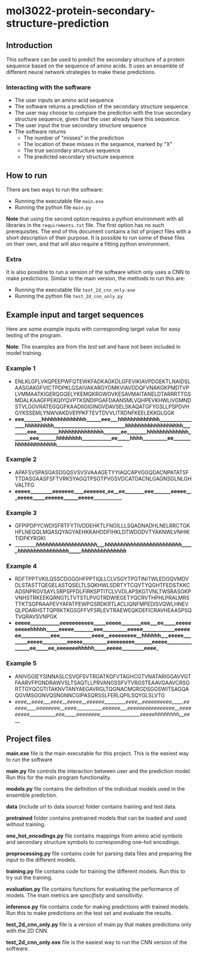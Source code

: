 # mol3022-protein-secondary-structure-prediction

## Introduction

This software can be used to predict the secondary structure of a protein sequence based on the sequence of amino acids.
It uses an ensamble of different neural network strategies to make these predictions.

### Interacting with the software

- The user inputs an amino acid sequence
- The software returns a prediction of the secondary structure sequence.
- The user may choose to compare the prediciton with the true secondary structure sequence, given that the user already have this sequence.
- The user input the true secondary structure sequence
- The software returns
  - The number of "misses" in the prediction
  - The location of these misses in the sequence, marked by "X"
  - The true secondary structure sequence
  - The predicted secondary structure sequence

## How to run

There are two ways to run the software:

- Running the executable file `main.exe`
- Running the python file `main.py`

**Note** that using the second option requires a python environment with all libraries in the `requirements.txt` file. The first option has no such prerequisites. The end of this document contains a list of project files with a short description of their purpose. It is possible to run some of these files on their own, and that will also require a fitting python environment. 

### Extra

It is also possible to run a version of the software which only uses a CNN to make predictions. Similar to the main version, the methods to run this are:

- Running the executable file `test_2d_cnn_only.exe`
- Running the python file `test_2d_cnn_only.py`

## Example input and target sequences

Here are some example inputs with corresponding target value for easy testing of the program.

**Note**: The examples are from the *test* set and have not been included in model training.

### Example 1

- ENLKLGFLVKQPEEPWFQTEWKFADKAGKDLGFEVIKIAVPDGEKTLNAIDSLAASGAKGFVICTPDPKLGSAIVAKARGYDMKVIAVDDQFVNAKGKPMDTVPLVMMAATKIGERQGQELYKEMQKRGWDVKESAVMAITANELDTARRRTTGSMDALKAAGFPEKQIYQVPTKSNDIPGAFDAANSMLVQHPEVKHWLIVGMNDSTVLGGVRATEGQGFKAADIIGIGINGVDAVSELSKAQATGFYGSLLPSPDVHGYKSSEMLYNWVAKDVEPPKFTEVTDVVLITRDNFKEELEKKGLGGK
- ______eee_______hhhhhhhhhhhhhh______eee___hhhhhhhhhhhhh_________________hhhhhhhhh_____________________________hhhhhhhhhhhhhhhhhh________eee_________hhhhhhhhhhhhhh_______ee________hhhhhhhhhhhhh_______eee_______hhhhhhhh____________ee_____hhhh__________ee_______hhhhhhhhhhhhh__________________________________

### Example 2

- APAFSVSPASGASDGQSVSVSVAAAGETYYIAQCAPVGGQDACNPATATSFTTDASGAASFSFTVRKSYAGQTPSGTPVGSVDCATDACNLGAGNSGLNLGHVALTFG
- __eeeee_________eeeeeee____eeeeeee_ee__ee________eee_______eeeee___eeeee_____eeeeee______eeeee______________

### Example 3

- GFPIPDPYCWDISFRTFYTIVDDEHKTLFNGILLLSQADNADHLNELRRCTGKHFLNEQQLMQASQYAGYAEHKKAHDDFIHKLDTWDGDVTYAKNWLVNHIKTIDFKYRGKI
- __________________hhhhhhhhhhhhhhhhhhh___hhhhhhhhhhhhhhhhhhhhhhhh_____hhhhhhhhhhhhhhhh_____hhhhhhhhhhhhhh_________

### Example 4

- RDFTPPTVKILQSSCDGGGHFPPTIQLLCLVSGYTPGTINITWLEDGQVMDVDLSTASTTQEGELASTQSELTLSQKHWLSDRTYTCQVTYQGHTFEDSTKKCADSNPRGVSAYLSRPSPFDLFIRKSPTITCLVVDLAPSKGTVNLTWSRASGKPVNHSTRKEEKQRNGTLTVTSTLPVGTRDWIEGETYQCRVTHPHLPRALMRSTTKTSGPRAAPEVYAFATPEWPGSRDKRTLACLIQNFMPEDISVQWLHNEVQLPDARHSTTQPRKTKGSGFFVFSRLEVTRAEWEQKDEFICRAVHEAASPSQTVQRAVSVNPGK
- ______eeeee____________eeeeeeeeeee_____eeeee________eee___ee_____eeeeeeeeeehhhhh_____eeeee________eee__________eeeee_____________eeeeeee____________eee_____________eeee__eeeeeeeee__hhhhhh___eeeee________eeeee__________eeeee__________eeeeeeeee_______eeeee________________ee_____ee_eeeeeeehhhhh_____eeeee_________eeee_______

### Example 5

- ANIVGGIEYSINNASLCSVGFSVTRGATKGFVTAGHCGTVNATARIGGAVVGTFAARVFPGNDRAWVSLTSAQTLLPRVANGSSFVTVRGSTEAAVGAAVCRSGRTTGYQCGTITAKNVTANYAEGAVRGLTQGNACMGRGDSGGSWITSAGQAQGVMSGGNVQSNGNNCGIPASQRSSLFERLQPILSQYGLSLVTG
- _eeee__eeee___eeee__eeeee__eeeeee_________eeee__eeeeeeeeee_____eeeeee____eeeeeeee__eeee___________eeeeee___eeeeeeeeeeeeeeee__eeeeeeeee___________eee_____eeeeeeee_________________eeeeehhhhhhhh__ee___

## Project files

**main.exe** file is the main executable for this project. This is the easiest way to run the software

**main.py** file controls the interaction between user and the prediction model. Run this for the main program functionality.

**models.py** file contains the definition of the individual models used in the ensemble prediction.

**data** (include url to data source) folder contains training and test data.

**pretrained** folder contains pretrained models that can be loaded and used without training.

**one_hot_encodings.py** file contains mappings from amino acid symbols and secondary structure symbols to corresponding one-hot encodings.

**preprocessing.py** file contains code for parsing data files and preparing the input to the different models.

**training.py** file contains code for training the different models. Run this to try out the training.

**evaluation.py** file contains functions for evaluating the performance of models. The main metrics are *specifisity* and *sensitivitiy*.

**inference.py** file contains code for making predictions with trained models. Run this to make predictions on the test set and evaluate the results.

**test_2d_cnn_only.py** file is a version of main.py that makes predictions only with the 2D CNN.

**test_2d_cnn_only.exe** file is the easiest way to run the CNN version of the software. 
